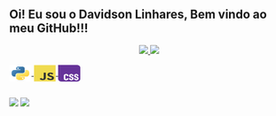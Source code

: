  ## Oi! Eu sou o Davidson Linhares, Bem vindo ao meu GitHub!!!
  
<div align="center">
  <a href="https://github.com/davidsonrj1">
  <img height="180em" src="https://github-readme-stats.vercel.app/api?username=Davidsonrj1&show_icons=true&theme=tokyonight&include_all_commits=true&count_private=true"/>
  <img height="150em" src="https://github-readme-stats.vercel.app/api/top-langs/?username=Davidsonrj1&layout=compact&langs_count=7&theme=tokyonight"/>
</div>
  <div style="display: inline_block"><br>
  <img align="center" alt="Python" height="30" width="40" src="https://raw.githubusercontent.com/devicons/devicon/master/icons/python/python-original.svg">
   <img align="center" alt="Python" height="30" width="40" src="https://raw.githubusercontent.com/devicons/devicon/master/icons/javascript/javascript-original.svg">
   <img align="center" alt="Python" height="30" width="40" src="https://raw.githubusercontent.com/devicons/devicon/master/icons/css/css-original.svg">
</div>

 ##
  
  <div> 
  <a href="https://www.instagram.com/deivinrj/" target="_blank"><img src="https://img.shields.io/badge/-Instagram-%23E4405F?style=for-the-badge&logo=instagram&logoColor=white" target="_blank"></a>
  <a href="https://www.linkedin.com/in/davidsonrj1/" target="_blank"><img src="https://img.shields.io/badge/-LinkedIn-%230077B5?style=for-the-badge&logo=linkedin&logoColor=white" target="_blank"></a> 
 
</div>
